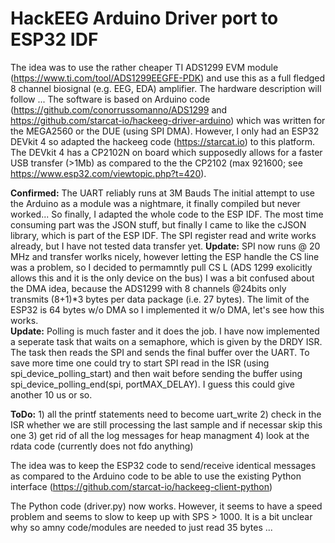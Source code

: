 
# HackEEG Arduino Driver port to ESP32 IDF

The idea was to use the rather cheaper TI ADS1299 EVM module (https://www.ti.com/tool/ADS1299EEGFE-PDK) and use this as a full fledged 8 channel biosignal (e.g. EEG, EDA) amplifier. 
The hardware description will follow ...
The software is based on Arduino code (https://github.com/conorrussomanno/ADS1299 and https://github.com/starcat-io/hackeeg-driver-arduino) which was written for the MEGA2560 or the DUE (using SPI DMA). However, I only had an ESP32 DEVkit 4 so adapted the hackeeg code (https://starcat.io) to this platform. The DEVkit 4 has a CP2102N on board which supposedly allows for a faster USB transfer (>1Mb) as compared to the the CP2102 (max 921600; see https://www.esp32.com/viewtopic.php?t=420). 

<b>Confirmed:</b> The UART reliably runs at 3M Bauds 
The initial attempt to use the Arduino as a module was a nightmare, it finally compiled but never worked...
So finally, I adapted the whole code to the ESP IDF. The most time consuming part was the JSON stuff, but finally I came to like the cJSON library, which is part of the ESP IDF. The SPI register read and write works already, but I have not tested data transfer yet.
<b>Update:</b> SPI now runs @ 20 MHz and transfer worlks nicely, however letting the ESP handle the CS line was a problem, so I decided to permamntly pull CS L (ADS 1299 exolicitly allows this and it is the only device on the bus)
I was a bit confused about the DMA idea, because the ADS1299 with 8 channels @24bits only transmits (8+1)*3 bytes per data package (i.e. 27 bytes). The limit of the ESP32 is 64 bytes w/o DMA so I implemented it w/o DMA, let's see how this works.    
<b>Update:</b> Polling is much faster and it does the job. I have now implemented a seperate task that waits on a semaphore, which is given by the DRDY ISR. The task then reads the SPI and sends the final buffer over the UART. To save more time one could try to start SPI read in the ISR (using spi_device_polling_start) and then wait before sending the buffer using spi_device_polling_end(spi, portMAX_DELAY). I guess this could give another 10 us or so.

<b>ToDo:</b> 1) all the printf statements need to become uart_write
             2) check in the ISR whether we are still processing the last sample and if necessar skip this one
             3) get rid of all the log messages for heap managment
             4) look at the rdata code (currently does not fdo anything)

The idea was to keep the ESP32 code to send/receive identical messages as compared to the Arduino code to be able to use the existing Python interface (https://github.com/starcat-io/hackeeg-client-python)

The Python code (driver.py) now works. However, it seems to have a speed problem and seems to slow to keep up with SPS > 1000. It is a bit unclear why so amny code/modules are needed to just read 35 bytes ... 